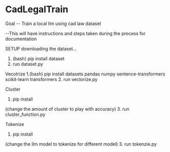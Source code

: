 # CadLegalTrain

Goal -- Train a local llm using cad law dataset
 
 --This will have instructions and steps taken during the process for documentation
 
SETUP
downloading the dataset...
  
  1. (bash) pip install dataset
  2. run dataset.py

Vecotrize 
  1.(bash) pip install datasets pandas numpy sentence-transformers scikit-learn transformers
  2. run vectorize.py

Cluster
  1. pip install
  
  (change the amount of cluster to play with accuracy)
  3. run cluster_function.py

Tokenize
  1. pip install
  
  (change the llm model to tokenize for different model)
  3. run tokenzie.py
